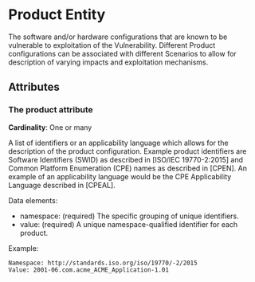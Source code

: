 # Product Entity

The software and/or hardware configurations that are known to be vulnerable to exploitation of the Vulnerability. Different Product configurations can be associated with different Scenarios to allow for description of varying impacts and exploitation mechanisms.

## Attributes

### The product attribute

**Cardinality**: One or many

A list of identifiers or an applicability language which allows for the description of the product configuration. Example product identifiers are Software Identifiers (SWID) as described in [ISO/IEC 19770-2:2015] and Common Platform Enumeration (CPE) names as described in [CPEN]. An example of an applicability language would be the CPE Applicability Language described in [CPEAL].

Data elements:
- namespace: (required) The specific grouping of unique identifiers. 
- value: (required) A unique namespace-qualified identifier for each product.

Example:
```
Namespace: http://standards.iso.org/iso/19770/-2/2015 
Value: 2001-06.com.acme_ACME_Application-1.01
```
